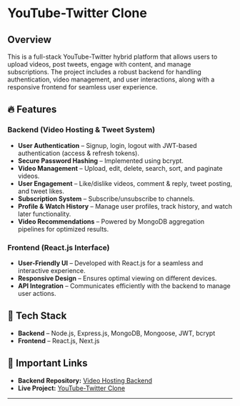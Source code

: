 # YouTube-Twitter Clone

## Overview  
This is a full-stack YouTube-Twitter hybrid platform that allows users to upload videos, post tweets, engage with content, and manage subscriptions. The project includes a robust backend for handling authentication, video management, and user interactions, along with a responsive frontend for seamless user experience.

## 🔥 Features  

### Backend (Video Hosting & Tweet System)  
- **User Authentication** – Signup, login, logout with JWT-based authentication (access & refresh tokens).  
- **Secure Password Hashing** – Implemented using bcrypt.  
- **Video Management** – Upload, edit, delete, search, sort, and paginate videos.  
- **User Engagement** – Like/dislike videos, comment & reply, tweet posting, and tweet likes.  
- **Subscription System** – Subscribe/unsubscribe to channels.  
- **Profile & Watch History** – Manage user profiles, track history, and watch later functionality.  
- **Video Recommendations** – Powered by MongoDB aggregation pipelines for optimized results.  

### Frontend (React.js Interface)  
- **User-Friendly UI** – Developed with React.js for a seamless and interactive experience.  
- **Responsive Design** – Ensures optimal viewing on different devices.  
- **API Integration** – Communicates efficiently with the backend to manage user actions.  

## 🚀 Tech Stack  
- **Backend** – Node.js, Express.js, MongoDB, Mongoose, JWT, bcrypt  
- **Frontend** – React.js, Next.js  


## 🔗 Important Links  
- **Backend Repository:** [Video Hosting Backend](https://github.com/Rohitprajapat052/learn_fronted)  
- **Live Project:** [YouTube-Twitter Clone](https://youtube-twitter.vercel.app/)  

---

 
